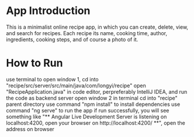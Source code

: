 # App Introduction
This is a minimalist online recipe app, in which you can create, delete, view, and search for recipes. Each recipe its name, cooking time, author, ingredients, cooking steps, and of course a photo of it.

# How to Run
use terminal to open window 1, cd into "recipe/src/server/src/main/java/com/longyi/recipe"
open "RecipeApplication.java" in code editor, perpreferably IntelliJ IDEA, and run the code as backend server
open window 2 in terminal cd into "recipe" parent directory
use command "npm install" to install dependencies
use command "ng serve" to run the app
if run successfully, you will see something like "** Angular Live Development Server is listening on localhost:4200, open your browser on http://localhost:4200/ **", open the address on browser